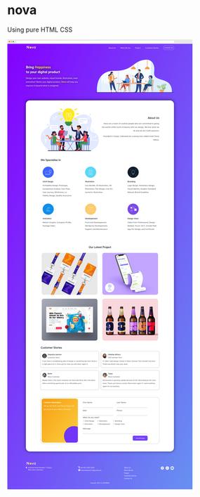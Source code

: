 # nova
Using pure HTML CSS

![Screenshot Website](https://raw.githubusercontent.com/imfaditya/nova/main/screenshot.png)
